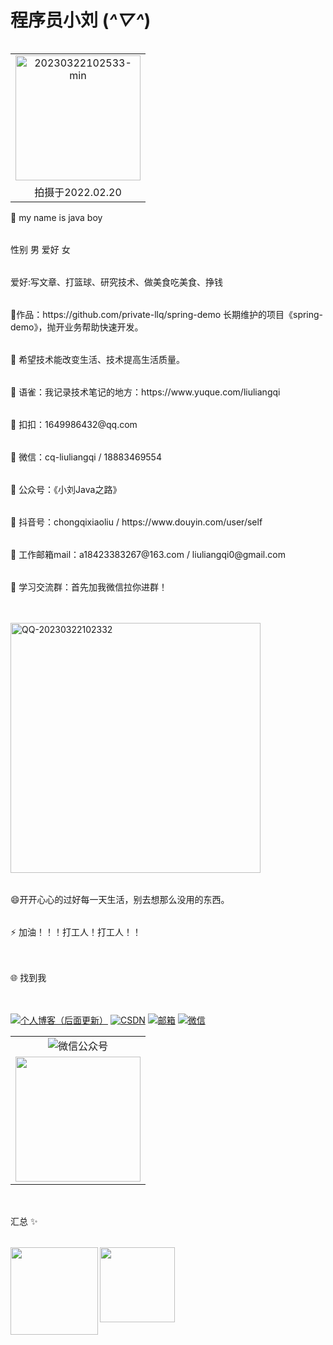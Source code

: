 # 程序员小刘 (*^▽^*)
<table align="right" width="100%" border="0" cellspacing="0" cellpadding="0">
    <tr>
       <td align="center"> <a href='https://postimg.cc/sGSVWDfC' target='_blank'><img src='https://i.postimg.cc/FzC1272z/20230322102533-min.jpg' border='0' width="200" alt='20230322102533-min'/></a></td>
    </tr>
    <tr>
      <td align="center">拍摄于2022.02.20</td>
    </tr>
</table>
<table> 🔭 my name is java boy </table>
<table>性别 男  爱好 女 </table>
<table> 爱好:写文章、打篮球、研究技术、做美食吃美食、挣钱</table>
<table> 🏡作品：https://github.com/private-llq/spring-demo  长期维护的项目《spring-demo》，抛开业务帮助快速开发。</table>
<table>🌱 希望技术能改变生活、技术提高生活质量。</table>
<table> 👯 语雀：我记录技术笔记的地方：https://www.yuque.com/liuliangqi
<table> 👬 扣扣：1649986432@qq.com</table>
<table> 💬 微信：cq-liuliangqi  /  18883469554 </table>
<table> 💬 公众号：《小刘Java之路》</table>
<table> 💬 抖音号：chongqixiaoliu / https://www.douyin.com/user/self </table>
<table> 💬 工作邮箱mail：a18423383267@163.com / liuliangqi0@gmail.com </table>    
<table> 💬 学习交流群：首先加我微信拉你进群！<table>
<table> <a href='https://postimages.org/' target='_blank'><img src='https://i.postimg.cc/Dy5t31jB/QQ-20230322102332.png' border='0'  width="400"  alt='QQ-20230322102332'/></a></table> 
<table> 😄开开心心的过好每一天生活，别去想那么没用的东西。</table>
<table> ⚡ 加油！！！打工人！打工人！！</table>
<table></table>      
<table>🌐 找到我</table> 
<table></table>       
<a href=""><img alt="个人博客（后面更新）" src=""/></a> 
<a href="https://blog.csdn.net/weixin_55604133?type=blog"><img alt="CSDN" src="https://img.shields.io/badge/CSDN-%E7%A8%8B%E5%BA%8F%E5%91%98%E5%B0%8F%E5%B0%8F%E5%88%98-brightgreen"/></a> 
<a href="https://mail.163.com/"><img alt="邮箱" src="https://img.shields.io/badge/%E9%82%AE%E7%AE%B1-a18423383267%40163.com-brightgreen"/></a> 
<a href="https://wx.qq.com/index.php"><img alt="微信" src="https://img.shields.io/badge/%E5%BE%AE%E4%BF%A1-cq--liuliangqi-brightgreen"/></a>

<table width="100%" border="0" cellspacing="0" cellpadding="0">
  <tr>
    <td align="center"><img alt="微信公众号" src="https://img.shields.io/badge/%E5%BE%AE%E4%BF%A1%E5%85%AC%E4%BC%97%E5%8F%B7-%E5%B0%8F%E5%88%98Java%E4%B9%8B%E8%B7%AF-brightgreen"/></td>
  </tr>
  <tr>
    <td align="center"><img align="center" src="https://xingqiu-tuchuang-1256524210.cos.ap-shanghai.myqcloud.com/2403/qrcode_for_gh_e916e19a7f3a_430.jpg" width="200"/></td>
  </tr>
</table>    
<table></table>
<table></table>   
<table>  汇总 ✨</table>    
<img align="left" height="140px" src="https://github-readme-stats.vercel.app/api?username=private-llq&hide_title=true&hide_border=true&show_icons=true&include_all_commits=true&line_height=21&bg_color=0,EC6C6C,FFD479,FFFC79,73FA79&theme=graywhite&locale=cn" />
<img align="left" height="120px" src="https://github-readme-stats.vercel.app/api/top-langs/?username=private-llq&hide_title=true&hide_border=true&layout=compact&bg_color=0,73FA79,73FDFF,D783FF&theme=graywhite&locale=cn" />
    


